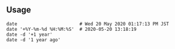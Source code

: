 ---
---

## Usage

```shell
date                       # Wed 20 May 2020 01:17:13 PM JST
date '+%Y-%m-%d %H:%M:%S'  # 2020-05-20 13:18:19
date -d '+1 year'
date -d '1 year ago'
```
